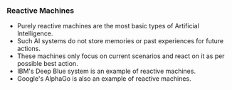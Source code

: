 ### Reactive Machines
- Purely reactive machines are the most basic types of Artificial Intelligence.
- Such AI systems do not store memories or past experiences for future actions.
- These machines only focus on current scenarios and react on it as per possible best action.
- IBM's Deep Blue system is an example of reactive machines.
- Google's AlphaGo is also an example of reactive machines.